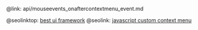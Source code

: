 @link: api/mouseevents_onaftercontextmenu_event.md

@seolinktop: [best ui framework](https://webix.com)
@seolink: [javascript custom context menu](https://webix.com/widget/contextmenu/)